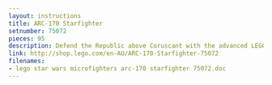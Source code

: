```yaml
---
layout: instructions
title: ARC-170 Starfighter
setnumber: 75072
pieces: 95
description: Defend the Republic above Coruscant with the advanced LEGO® Star Wars ARC-170 Starfighter microfighter. This great mini-scale version of the Republic’s rugged starfighter features an amazing amount of detail, including folding wings, 2 flick missiles and a mini cockpit for the Clone Pilot to sit in! Fire up the engines and get ready to track down the Separatists! Includes a Clone Pilot minifigure with a blaster pistol.
link: http://shop.lego.com/en-AU/ARC-170-Starfighter-75072
filenames: 
- lego star wars microfighters arc-170 starfighter 75072.doc
---
```

